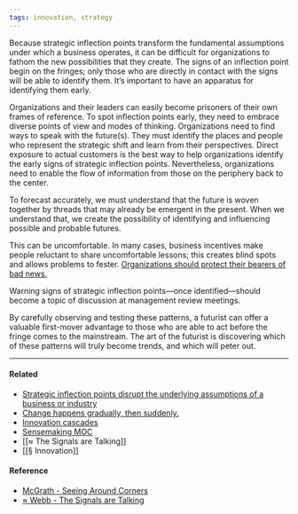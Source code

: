 ```yaml
---
tags: innovation, strategy
---
```


Because strategic inflection points transform the fundamental assumptions under
which a business operates, it can be difficult for organizations to fathom the
new possibilities that they create. The signs of an inflection point begin on
the fringes; only those who are directly in contact with the signs will be able
to identify them. It’s important to have an apparatus for identifying them
early.

Organizations and their leaders can easily become prisoners of their own frames
of reference. To spot inflection points early, they need to embrace diverse
points of view and modes of thinking. Organizations need to find ways to speak
with the future(s). They must identify the places and people who represent the
strategic shift and learn from their perspectives. Direct exposure to actual
customers is the best way to help organizations identify the early signs of
strategic inflection points. Nevertheless, organizations need to enable the flow
of information from those on the periphery back to the center.

To forecast accurately, we must understand that the future is woven together by
threads that may already be emergent in the present. When we understand that, we
create the possibility of identifying and influencing possible and probable
futures.

This can be uncomfortable. In many cases, business incentives make people
reluctant to share uncomfortable lessons; this creates blind spots and allows
problems to fester.
[Organizations should protect their bearers of bad news.](https://publish.obsidian.md/mobydiction/notes/Protect+dissent)

Warning signs of strategic inflection points—once identified—should become a
topic of discussion at management review meetings.

By carefully observing and testing these patterns, a futurist can offer a
valuable first-mover advantage to those who are able to act before the fringe
comes to the mainstream. The art of the futurist is discovering which of these
patterns will truly become trends, and which will peter out.

---

#### Related

- [Strategic inflection points disrupt the underlying assumptions of a business or industry](https://publish.obsidian.md/mobydiction/notes/Strategic+inflection+points+disrupt+the+underlying+assumptions+of+a+business+or+industry)
- [Change happens gradually, then suddenly.](https://publish.obsidian.md/mobydiction/notes/Change+happens+gradually%2C+then+suddenly.)
- [Innovation cascades](https://publish.obsidian.md/mobydiction/notes/Innovation+cascades)
- [Sensemaking MOC](https://publish.obsidian.md/mobydiction/Sensemaking+MOC)
- [[≈ The Signals are Talking]]
- [[§ Innovation]]

#### Reference

- [McGrath - Seeing Around Corners](https://publish.obsidian.md/mobydiction/McGrath+-+Seeing+Around+Corners)
- [≈ Webb - The Signals are Talking](https://publish.obsidian.md/mobydiction/notes/%E2%89%88+Webb+-+The+Signals+are+Talking)
